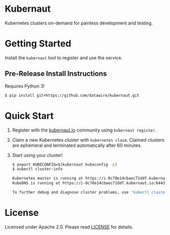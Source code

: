 # Kubernaut

Kubernetes clusters on-demand for painless development and testing.

# Getting Started

Install the `kubernaut` tool to register and use the service.

## Pre-Release Install Instructions

Requires Python 3!

```bash
$ pip install git+https://github.com/datawire/kubernaut.git
```

# Quick Start

1. Register with the [kubernaut.io](https://kubernaut.io) community using `kubernaut register`.

2. Claim a new Kubernetes cluster with `kubernetes claim`. Claimed clusters are ephemeral and terminated automatically after 60 minutes.

3. Start using your cluster!

    ```bash
    $ export KUBECONFIG=$(kubernaut kubeconfig -p)
    $ kubectl cluster-info

    Kubernetes master is running at https://i-0c70e14cbaec71ddf.kubernaut.io:6443
    KubeDNS is running at https://i-0c70e14cbaec71ddf.kubernaut.io:6443/api/v1/proxy/namespaces/kube-system/services/kube-dns

    To further debug and diagnose cluster problems, use 'kubectl cluster-info dump'.
    ```

# License

Licensed under Apache 2.0. Please read [LICENSE](LICENSE) for details.
